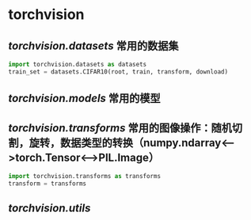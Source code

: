 # torchvision
## *torchvision.datasets* 常用的数据集
```python
import torchvision.datasets as datasets
train_set = datasets.CIFAR10(root, train, transform, download)

```

## *torchvision.models* 常用的模型

## *torchvision.transforms* 常用的图像操作：随机切割，旋转，数据类型的转换（numpy.ndarray<-->torch.Tensor<-->PIL.Image）
```python
import torchvision.transforms as transforms
transform = transforms

```
## *torchvision.utils* 
